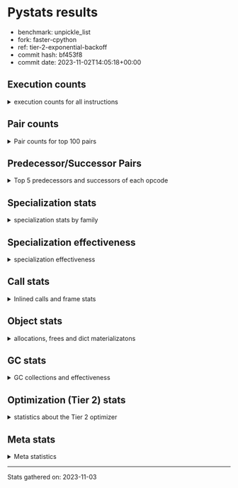 
# Pystats results

- benchmark: unpickle_list
- fork: faster-cpython
- ref: tier-2-exponential-backoff
- commit hash: bf453f8
- commit date: 2023-11-02T14:05:18+00:00

## Execution counts

<details>
<summary> execution counts for all instructions </summary>

|Name | Count | Self | Cumulative | Miss ratio | 
|---|---:|---:|---:|---:|
| LOAD_FAST | 8,640 | 33.4% | 33.4% |  |
| PUSH_NULL | 4,480 | 17.3% | 50.7% |  |
| POP_TOP | 4,080 | 15.8% | 66.5% |  |
| CALL_BUILTIN_FAST_WITH_KEYWORDS | 3,860 | 14.9% | 81.4% |  |
| CALL | 780 | 3.0% | 84.5% |  |
| STORE_FAST | 720 | 2.8% | 87.2% |  |
| FOR_ITER_RANGE | 380 | 1.5% | 88.7% |  |
| JUMP_BACKWARD | 340 | 1.3% | 90.0% |  |
| LOAD_ATTR_MODULE | 300 | 1.2% | 91.2% |  |
| LOAD_ATTR | 240 | 0.9% | 92.1% |  |
| LOAD_DEREF | 240 | 0.9% | 93.0% |  |
| LOAD_GLOBAL_MODULE | 240 | 0.9% | 94.0% |  |
| LOAD_GLOBAL | 200 | 0.8% | 94.7% |  |
| RETURN_VALUE | 160 | 0.6% | 95.4% |  |
| CALL_FUNCTION_EX | 160 | 0.6% | 96.0% |  |
| RESUME_CHECK | 120 | 0.5% | 96.4% |  |
| GET_ITER | 80 | 0.3% | 96.8% |  |
| NOP | 80 | 0.3% | 97.1% |  |
| BUILD_LIST | 80 | 0.3% | 97.4% |  |
| CALL_INTRINSIC_1 | 80 | 0.3% | 97.7% |  |
| COPY_FREE_VARS | 80 | 0.3% | 98.0% |  |
| ENTER_EXECUTOR | 80 | 0.3% | 98.3% |  |
| LIST_EXTEND | 80 | 0.3% | 98.6% |  |
| BINARY_OP_SUBTRACT_FLOAT | 60 | 0.2% | 98.8% |  |
| CALL_BUILTIN_CLASS | 60 | 0.2% | 99.1% |  |
| LOAD_ATTR_WITH_HINT | 60 | 0.2% | 99.3% |  |
| LOAD_GLOBAL_BUILTIN | 60 | 0.2% | 99.5% |  |
| BINARY_OP | 40 | 0.2% | 99.7% |  |
| FOR_ITER | 40 | 0.2% | 99.8% |  |
| RESUME | 40 | 0.2% | 100.0% |  |


</details>

## Pair counts

<details>
<summary> Pair counts for top 100 pairs </summary>

|Pair | Count | Self | Cumulative | 
|---|---:|---:|---:|
| PUSH_NULL LOAD_FAST | 4,160 | 16.1% | 16.1% |
| LOAD_FAST PUSH_NULL | 4,000 | 15.5% | 31.6% |
| CALL_BUILTIN_FAST_WITH_KEYWORDS POP_TOP | 3,800 | 14.7% | 46.2% |
| POP_TOP LOAD_FAST | 3,600 | 13.9% | 60.2% |
| LOAD_FAST CALL_BUILTIN_FAST_WITH_KEYWORDS | 3,600 | 13.9% | 74.1% |
| STORE_FAST LOAD_FAST | 560 | 2.2% | 76.3% |
| LOAD_FAST CALL | 440 | 1.7% | 78.0% |
| FOR_ITER_RANGE STORE_FAST | 380 | 1.5% | 79.4% |
| POP_TOP JUMP_BACKWARD | 340 | 1.3% | 80.7% |
| JUMP_BACKWARD FOR_ITER_RANGE | 300 | 1.2% | 81.9% |
| CALL POP_TOP | 280 | 1.1% | 83.0% |
| PUSH_NULL CALL | 240 | 0.9% | 83.9% |
| LOAD_ATTR_MODULE PUSH_NULL | 240 | 0.9% | 84.8% |
| CALL CALL_BUILTIN_FAST_WITH_KEYWORDS | 220 | 0.9% | 85.7% |
| LOAD_DEREF PUSH_NULL | 160 | 0.6% | 86.3% |
| CALL STORE_FAST | 120 | 0.5% | 86.8% |
| LOAD_FAST LOAD_ATTR | 120 | 0.5% | 87.2% |
| LOAD_GLOBAL_MODULE LOAD_ATTR_MODULE | 120 | 0.5% | 87.7% |
| LOAD_ATTR LOAD_ATTR_MODULE | 100 | 0.4% | 88.1% |
| NOP LOAD_DEREF | 80 | 0.3% | 88.4% |
| POP_TOP NOP | 80 | 0.3% | 88.7% |
| RETURN_VALUE RETURN_VALUE | 80 | 0.3% | 89.0% |
| BUILD_LIST LOAD_DEREF | 80 | 0.3% | 89.3% |
| CALL LOAD_FAST | 80 | 0.3% | 89.6% |
| CALL_FUNCTION_EX COPY_FREE_VARS | 80 | 0.3% | 89.9% |
| CALL_INTRINSIC_1 CALL_FUNCTION_EX | 80 | 0.3% | 90.3% |
| LIST_EXTEND CALL_INTRINSIC_1 | 80 | 0.3% | 90.6% |
| LOAD_ATTR PUSH_NULL | 80 | 0.3% | 90.9% |
| LOAD_DEREF LIST_EXTEND | 80 | 0.3% | 91.2% |
| LOAD_FAST GET_ITER | 80 | 0.3% | 91.5% |
| LOAD_FAST BUILD_LIST | 80 | 0.3% | 91.8% |
| LOAD_FAST CALL_FUNCTION_EX | 80 | 0.3% | 92.1% |
| LOAD_FAST LOAD_ATTR_MODULE | 80 | 0.3% | 92.4% |
| LOAD_GLOBAL LOAD_GLOBAL_MODULE | 80 | 0.3% | 92.7% |
| STORE_FAST LOAD_GLOBAL | 80 | 0.3% | 93.0% |
| GET_ITER FOR_ITER_RANGE | 60 | 0.2% | 93.3% |
| POP_TOP ENTER_EXECUTOR | 60 | 0.2% | 93.5% |
| CALL CALL | 60 | 0.2% | 93.7% |
| CALL_FUNCTION_EX RESUME_CHECK | 60 | 0.2% | 94.0% |
| COPY_FREE_VARS RESUME_CHECK | 60 | 0.2% | 94.2% |
| LOAD_GLOBAL LOAD_ATTR | 60 | 0.2% | 94.4% |
| BINARY_OP_SUBTRACT_FLOAT RETURN_VALUE | 60 | 0.2% | 94.7% |
| CALL_BUILTIN_CLASS STORE_FAST | 60 | 0.2% | 94.9% |
| CALL_BUILTIN_FAST_WITH_KEYWORDS STORE_FAST | 60 | 0.2% | 95.1% |
| LOAD_ATTR_MODULE STORE_FAST | 60 | 0.2% | 95.4% |
| LOAD_GLOBAL_BUILTIN LOAD_FAST | 60 | 0.2% | 95.6% |
| LOAD_GLOBAL_MODULE LOAD_ATTR | 60 | 0.2% | 95.8% |
| LOAD_GLOBAL_MODULE LOAD_FAST | 60 | 0.2% | 96.1% |
| RESUME_CHECK LOAD_DEREF | 60 | 0.2% | 96.3% |
| RESUME_CHECK LOAD_FAST | 60 | 0.2% | 96.5% |
| PUSH_NULL LOAD_GLOBAL | 40 | 0.2% | 96.7% |
| PUSH_NULL LOAD_GLOBAL_MODULE | 40 | 0.2% | 96.8% |
| RETURN_VALUE LOAD_GLOBAL | 40 | 0.2% | 97.0% |
| RETURN_VALUE LOAD_GLOBAL_MODULE | 40 | 0.2% | 97.1% |
| ENTER_EXECUTOR LOAD_GLOBAL | 40 | 0.2% | 97.3% |
| ENTER_EXECUTOR LOAD_GLOBAL_MODULE | 40 | 0.2% | 97.4% |
| LOAD_FAST BINARY_OP | 40 | 0.2% | 97.6% |
| LOAD_FAST BINARY_OP_SUBTRACT_FLOAT | 40 | 0.2% | 97.8% |
| LOAD_FAST CALL_BUILTIN_CLASS | 40 | 0.2% | 97.9% |
| LOAD_FAST LOAD_ATTR_WITH_HINT | 40 | 0.2% | 98.1% |
| LOAD_GLOBAL LOAD_FAST | 40 | 0.2% | 98.2% |
| STORE_FAST LOAD_GLOBAL_BUILTIN | 40 | 0.2% | 98.4% |
| STORE_FAST LOAD_GLOBAL_MODULE | 40 | 0.2% | 98.5% |
| LOAD_ATTR_WITH_HINT CALL_BUILTIN_FAST_WITH_KEYWORDS | 40 | 0.2% | 98.7% |
| GET_ITER FOR_ITER | 20 | 0.1% | 98.8% |
| BINARY_OP RETURN_VALUE | 20 | 0.1% | 98.8% |
| BINARY_OP BINARY_OP_SUBTRACT_FLOAT | 20 | 0.1% | 98.9% |
| CALL CALL_BUILTIN_CLASS | 20 | 0.1% | 99.0% |
| CALL_FUNCTION_EX RESUME | 20 | 0.1% | 99.1% |
| COPY_FREE_VARS RESUME | 20 | 0.1% | 99.1% |
| FOR_ITER STORE_FAST | 20 | 0.1% | 99.2% |
| FOR_ITER FOR_ITER_RANGE | 20 | 0.1% | 99.3% |
| JUMP_BACKWARD ENTER_EXECUTOR | 20 | 0.1% | 99.4% |
| JUMP_BACKWARD FOR_ITER | 20 | 0.1% | 99.5% |
| LOAD_ATTR CALL | 20 | 0.1% | 99.5% |
| LOAD_ATTR STORE_FAST | 20 | 0.1% | 99.6% |
| LOAD_ATTR LOAD_ATTR_WITH_HINT | 20 | 0.1% | 99.7% |
| LOAD_GLOBAL LOAD_GLOBAL_BUILTIN | 20 | 0.1% | 99.8% |
| RESUME LOAD_DEREF | 20 | 0.1% | 99.8% |
| RESUME LOAD_FAST | 20 | 0.1% | 99.9% |
| LOAD_ATTR_WITH_HINT CALL | 20 | 0.1% | 100.0% |


</details>

## Predecessor/Successor Pairs

<details>
<summary> Top 5 predecessors and successors of each opcode </summary>

### GET_ITER

<details>
<summary> Successors and predecessors for GET_ITER </summary>

|Predecessors | Count | Percentage | 
|---|---:|---:|
| LOAD_FAST | 80 | 100.0% |

|Successors | Count | Percentage | 
|---|---:|---:|
| FOR_ITER_RANGE | 60 | 75.0% |
| FOR_ITER | 20 | 25.0% |


</details>

### NOP

<details>
<summary> Successors and predecessors for NOP </summary>

|Predecessors | Count | Percentage | 
|---|---:|---:|
| POP_TOP | 80 | 100.0% |

|Successors | Count | Percentage | 
|---|---:|---:|
| LOAD_DEREF | 80 | 100.0% |


</details>

### POP_TOP

<details>
<summary> Successors and predecessors for POP_TOP </summary>

|Predecessors | Count | Percentage | 
|---|---:|---:|
| CALL_BUILTIN_FAST_WITH_KEYWORDS | 3,800 | 93.1% |
| CALL | 280 | 6.9% |

|Successors | Count | Percentage | 
|---|---:|---:|
| LOAD_FAST | 3,600 | 88.2% |
| JUMP_BACKWARD | 340 | 8.3% |
| NOP | 80 | 2.0% |
| ENTER_EXECUTOR | 60 | 1.5% |


</details>

### PUSH_NULL

<details>
<summary> Successors and predecessors for PUSH_NULL </summary>

|Predecessors | Count | Percentage | 
|---|---:|---:|
| LOAD_FAST | 4,000 | 89.3% |
| LOAD_ATTR_MODULE | 240 | 5.4% |
| LOAD_DEREF | 160 | 3.6% |
| LOAD_ATTR | 80 | 1.8% |

|Successors | Count | Percentage | 
|---|---:|---:|
| LOAD_FAST | 4,160 | 92.9% |
| CALL | 240 | 5.4% |
| LOAD_GLOBAL | 40 | 0.9% |
| LOAD_GLOBAL_MODULE | 40 | 0.9% |


</details>

### RETURN_VALUE

<details>
<summary> Successors and predecessors for RETURN_VALUE </summary>

|Predecessors | Count | Percentage | 
|---|---:|---:|
| RETURN_VALUE | 80 | 50.0% |
| BINARY_OP_SUBTRACT_FLOAT | 60 | 37.5% |
| BINARY_OP | 20 | 12.5% |

|Successors | Count | Percentage | 
|---|---:|---:|
| RETURN_VALUE | 80 | 50.0% |
| LOAD_GLOBAL | 40 | 25.0% |
| LOAD_GLOBAL_MODULE | 40 | 25.0% |


</details>

### BINARY_OP

<details>
<summary> Successors and predecessors for BINARY_OP </summary>

|Predecessors | Count | Percentage | 
|---|---:|---:|
| LOAD_FAST | 40 | 100.0% |

|Successors | Count | Percentage | 
|---|---:|---:|
| RETURN_VALUE | 20 | 50.0% |
| BINARY_OP_SUBTRACT_FLOAT | 20 | 50.0% |


</details>

### BUILD_LIST

<details>
<summary> Successors and predecessors for BUILD_LIST </summary>

|Predecessors | Count | Percentage | 
|---|---:|---:|
| LOAD_FAST | 80 | 100.0% |

|Successors | Count | Percentage | 
|---|---:|---:|
| LOAD_DEREF | 80 | 100.0% |


</details>

### CALL

<details>
<summary> Successors and predecessors for CALL </summary>

|Predecessors | Count | Percentage | 
|---|---:|---:|
| LOAD_FAST | 440 | 56.4% |
| PUSH_NULL | 240 | 30.8% |
| CALL | 60 | 7.7% |
| LOAD_ATTR | 20 | 2.6% |
| LOAD_ATTR_WITH_HINT | 20 | 2.6% |

|Successors | Count | Percentage | 
|---|---:|---:|
| POP_TOP | 280 | 35.9% |
| CALL_BUILTIN_FAST_WITH_KEYWORDS | 220 | 28.2% |
| STORE_FAST | 120 | 15.4% |
| LOAD_FAST | 80 | 10.3% |
| CALL | 60 | 7.7% |


</details>

### CALL_FUNCTION_EX

<details>
<summary> Successors and predecessors for CALL_FUNCTION_EX </summary>

|Predecessors | Count | Percentage | 
|---|---:|---:|
| CALL_INTRINSIC_1 | 80 | 50.0% |
| LOAD_FAST | 80 | 50.0% |

|Successors | Count | Percentage | 
|---|---:|---:|
| COPY_FREE_VARS | 80 | 50.0% |
| RESUME_CHECK | 60 | 37.5% |
| RESUME | 20 | 12.5% |


</details>

### CALL_INTRINSIC_1

<details>
<summary> Successors and predecessors for CALL_INTRINSIC_1 </summary>

|Predecessors | Count | Percentage | 
|---|---:|---:|
| LIST_EXTEND | 80 | 100.0% |

|Successors | Count | Percentage | 
|---|---:|---:|
| CALL_FUNCTION_EX | 80 | 100.0% |


</details>

### COPY_FREE_VARS

<details>
<summary> Successors and predecessors for COPY_FREE_VARS </summary>

|Predecessors | Count | Percentage | 
|---|---:|---:|
| CALL_FUNCTION_EX | 80 | 100.0% |

|Successors | Count | Percentage | 
|---|---:|---:|
| RESUME_CHECK | 60 | 75.0% |
| RESUME | 20 | 25.0% |


</details>

### ENTER_EXECUTOR

<details>
<summary> Successors and predecessors for ENTER_EXECUTOR </summary>

|Predecessors | Count | Percentage | 
|---|---:|---:|
| POP_TOP | 60 | 75.0% |
| JUMP_BACKWARD | 20 | 25.0% |

|Successors | Count | Percentage | 
|---|---:|---:|
| LOAD_GLOBAL | 40 | 50.0% |
| LOAD_GLOBAL_MODULE | 40 | 50.0% |


</details>

### FOR_ITER

<details>
<summary> Successors and predecessors for FOR_ITER </summary>

|Predecessors | Count | Percentage | 
|---|---:|---:|
| GET_ITER | 20 | 50.0% |
| JUMP_BACKWARD | 20 | 50.0% |

|Successors | Count | Percentage | 
|---|---:|---:|
| STORE_FAST | 20 | 50.0% |
| FOR_ITER_RANGE | 20 | 50.0% |


</details>

### JUMP_BACKWARD

<details>
<summary> Successors and predecessors for JUMP_BACKWARD </summary>

|Predecessors | Count | Percentage | 
|---|---:|---:|
| POP_TOP | 340 | 100.0% |

|Successors | Count | Percentage | 
|---|---:|---:|
| FOR_ITER_RANGE | 300 | 88.2% |
| ENTER_EXECUTOR | 20 | 5.9% |
| FOR_ITER | 20 | 5.9% |


</details>

### LIST_EXTEND

<details>
<summary> Successors and predecessors for LIST_EXTEND </summary>

|Predecessors | Count | Percentage | 
|---|---:|---:|
| LOAD_DEREF | 80 | 100.0% |

|Successors | Count | Percentage | 
|---|---:|---:|
| CALL_INTRINSIC_1 | 80 | 100.0% |


</details>

### LOAD_ATTR

<details>
<summary> Successors and predecessors for LOAD_ATTR </summary>

|Predecessors | Count | Percentage | 
|---|---:|---:|
| LOAD_FAST | 120 | 50.0% |
| LOAD_GLOBAL | 60 | 25.0% |
| LOAD_GLOBAL_MODULE | 60 | 25.0% |

|Successors | Count | Percentage | 
|---|---:|---:|
| LOAD_ATTR_MODULE | 100 | 41.7% |
| PUSH_NULL | 80 | 33.3% |
| CALL | 20 | 8.3% |
| STORE_FAST | 20 | 8.3% |
| LOAD_ATTR_WITH_HINT | 20 | 8.3% |


</details>

### LOAD_DEREF

<details>
<summary> Successors and predecessors for LOAD_DEREF </summary>

|Predecessors | Count | Percentage | 
|---|---:|---:|
| NOP | 80 | 33.3% |
| BUILD_LIST | 80 | 33.3% |
| RESUME_CHECK | 60 | 25.0% |
| RESUME | 20 | 8.3% |

|Successors | Count | Percentage | 
|---|---:|---:|
| PUSH_NULL | 160 | 66.7% |
| LIST_EXTEND | 80 | 33.3% |


</details>

### LOAD_FAST

<details>
<summary> Successors and predecessors for LOAD_FAST </summary>

|Predecessors | Count | Percentage | 
|---|---:|---:|
| PUSH_NULL | 4,160 | 48.1% |
| POP_TOP | 3,600 | 41.7% |
| STORE_FAST | 560 | 6.5% |
| CALL | 80 | 0.9% |
| LOAD_GLOBAL_BUILTIN | 60 | 0.7% |

|Successors | Count | Percentage | 
|---|---:|---:|
| PUSH_NULL | 4,000 | 46.3% |
| CALL_BUILTIN_FAST_WITH_KEYWORDS | 3,600 | 41.7% |
| CALL | 440 | 5.1% |
| LOAD_ATTR | 120 | 1.4% |
| GET_ITER | 80 | 0.9% |


</details>

### LOAD_GLOBAL

<details>
<summary> Successors and predecessors for LOAD_GLOBAL </summary>

|Predecessors | Count | Percentage | 
|---|---:|---:|
| STORE_FAST | 80 | 40.0% |
| PUSH_NULL | 40 | 20.0% |
| RETURN_VALUE | 40 | 20.0% |
| ENTER_EXECUTOR | 40 | 20.0% |

|Successors | Count | Percentage | 
|---|---:|---:|
| LOAD_GLOBAL_MODULE | 80 | 40.0% |
| LOAD_ATTR | 60 | 30.0% |
| LOAD_FAST | 40 | 20.0% |
| LOAD_GLOBAL_BUILTIN | 20 | 10.0% |


</details>

### STORE_FAST

<details>
<summary> Successors and predecessors for STORE_FAST </summary>

|Predecessors | Count | Percentage | 
|---|---:|---:|
| FOR_ITER_RANGE | 380 | 52.8% |
| CALL | 120 | 16.7% |
| CALL_BUILTIN_CLASS | 60 | 8.3% |
| CALL_BUILTIN_FAST_WITH_KEYWORDS | 60 | 8.3% |
| LOAD_ATTR_MODULE | 60 | 8.3% |

|Successors | Count | Percentage | 
|---|---:|---:|
| LOAD_FAST | 560 | 77.8% |
| LOAD_GLOBAL | 80 | 11.1% |
| LOAD_GLOBAL_BUILTIN | 40 | 5.6% |
| LOAD_GLOBAL_MODULE | 40 | 5.6% |


</details>

### RESUME

<details>
<summary> Successors and predecessors for RESUME </summary>

|Predecessors | Count | Percentage | 
|---|---:|---:|
| CALL_FUNCTION_EX | 20 | 50.0% |
| COPY_FREE_VARS | 20 | 50.0% |

|Successors | Count | Percentage | 
|---|---:|---:|
| LOAD_DEREF | 20 | 50.0% |
| LOAD_FAST | 20 | 50.0% |


</details>

### BINARY_OP_SUBTRACT_FLOAT

<details>
<summary> Successors and predecessors for BINARY_OP_SUBTRACT_FLOAT </summary>

|Predecessors | Count | Percentage | 
|---|---:|---:|
| LOAD_FAST | 40 | 66.7% |
| BINARY_OP | 20 | 33.3% |

|Successors | Count | Percentage | 
|---|---:|---:|
| RETURN_VALUE | 60 | 100.0% |


</details>

### CALL_BUILTIN_CLASS

<details>
<summary> Successors and predecessors for CALL_BUILTIN_CLASS </summary>

|Predecessors | Count | Percentage | 
|---|---:|---:|
| LOAD_FAST | 40 | 66.7% |
| CALL | 20 | 33.3% |

|Successors | Count | Percentage | 
|---|---:|---:|
| STORE_FAST | 60 | 100.0% |


</details>

### CALL_BUILTIN_FAST_WITH_KEYWORDS

<details>
<summary> Successors and predecessors for CALL_BUILTIN_FAST_WITH_KEYWORDS </summary>

|Predecessors | Count | Percentage | 
|---|---:|---:|
| LOAD_FAST | 3,600 | 93.3% |
| CALL | 220 | 5.7% |
| LOAD_ATTR_WITH_HINT | 40 | 1.0% |

|Successors | Count | Percentage | 
|---|---:|---:|
| POP_TOP | 3,800 | 98.4% |
| STORE_FAST | 60 | 1.6% |


</details>

### FOR_ITER_RANGE

<details>
<summary> Successors and predecessors for FOR_ITER_RANGE </summary>

|Predecessors | Count | Percentage | 
|---|---:|---:|
| JUMP_BACKWARD | 300 | 78.9% |
| GET_ITER | 60 | 15.8% |
| FOR_ITER | 20 | 5.3% |

|Successors | Count | Percentage | 
|---|---:|---:|
| STORE_FAST | 380 | 100.0% |


</details>

### LOAD_ATTR_MODULE

<details>
<summary> Successors and predecessors for LOAD_ATTR_MODULE </summary>

|Predecessors | Count | Percentage | 
|---|---:|---:|
| LOAD_GLOBAL_MODULE | 120 | 40.0% |
| LOAD_ATTR | 100 | 33.3% |
| LOAD_FAST | 80 | 26.7% |

|Successors | Count | Percentage | 
|---|---:|---:|
| PUSH_NULL | 240 | 80.0% |
| STORE_FAST | 60 | 20.0% |


</details>

### LOAD_ATTR_WITH_HINT

<details>
<summary> Successors and predecessors for LOAD_ATTR_WITH_HINT </summary>

|Predecessors | Count | Percentage | 
|---|---:|---:|
| LOAD_FAST | 40 | 66.7% |
| LOAD_ATTR | 20 | 33.3% |

|Successors | Count | Percentage | 
|---|---:|---:|
| CALL_BUILTIN_FAST_WITH_KEYWORDS | 40 | 66.7% |
| CALL | 20 | 33.3% |


</details>

### LOAD_GLOBAL_BUILTIN

<details>
<summary> Successors and predecessors for LOAD_GLOBAL_BUILTIN </summary>

|Predecessors | Count | Percentage | 
|---|---:|---:|
| STORE_FAST | 40 | 66.7% |
| LOAD_GLOBAL | 20 | 33.3% |

|Successors | Count | Percentage | 
|---|---:|---:|
| LOAD_FAST | 60 | 100.0% |


</details>

### LOAD_GLOBAL_MODULE

<details>
<summary> Successors and predecessors for LOAD_GLOBAL_MODULE </summary>

|Predecessors | Count | Percentage | 
|---|---:|---:|
| LOAD_GLOBAL | 80 | 33.3% |
| PUSH_NULL | 40 | 16.7% |
| RETURN_VALUE | 40 | 16.7% |
| ENTER_EXECUTOR | 40 | 16.7% |
| STORE_FAST | 40 | 16.7% |

|Successors | Count | Percentage | 
|---|---:|---:|
| LOAD_ATTR_MODULE | 120 | 50.0% |
| LOAD_ATTR | 60 | 25.0% |
| LOAD_FAST | 60 | 25.0% |


</details>

### RESUME_CHECK

<details>
<summary> Successors and predecessors for RESUME_CHECK </summary>

|Predecessors | Count | Percentage | 
|---|---:|---:|
| CALL_FUNCTION_EX | 60 | 50.0% |
| COPY_FREE_VARS | 60 | 50.0% |

|Successors | Count | Percentage | 
|---|---:|---:|
| LOAD_DEREF | 60 | 50.0% |
| LOAD_FAST | 60 | 50.0% |


</details>


</details>

## Specialization stats

<details>
<summary> specialization stats by family </summary>

### BINARY_OP

<details>
<summary> specialization stats for BINARY_OP family </summary>

|Kind | Count | Ratio | 
|---|---:|---:|
|     deferred | 20 | 20.0% |
|          hit | 60 | 60.0% |

| | Count | Ratio | 
|---|---:|---:|
| Success | 20 | 100.0% |
| Failure | 0 | 0.0% |


</details>

### CALL

<details>
<summary> specialization stats for CALL family </summary>

|Kind | Count | Ratio | 
|---|---:|---:|
|     deferred | 480 | 10.2% |
|          hit | 3,920 | 83.4% |

| | Count | Ratio | 
|---|---:|---:|
| Success | 240 | 80.0% |
| Failure | 60 | 20.0% |

|Failure kind | Count | Ratio | 
|---|---:|---:|
| cfunc noargs | 60 | 100.0% |


</details>

### FOR_ITER

<details>
<summary> specialization stats for FOR_ITER family </summary>

|Kind | Count | Ratio | 
|---|---:|---:|
|     deferred | 20 | 4.8% |
|          hit | 380 | 90.5% |

| | Count | Ratio | 
|---|---:|---:|
| Success | 20 | 100.0% |
| Failure | 0 | 0.0% |


</details>

### LOAD_ATTR

<details>
<summary> specialization stats for LOAD_ATTR family </summary>

|Kind | Count | Ratio | 
|---|---:|---:|
|     deferred | 120 | 20.0% |
|          hit | 360 | 60.0% |

| | Count | Ratio | 
|---|---:|---:|
| Success | 120 | 100.0% |
| Failure | 0 | 0.0% |


</details>

### LOAD_GLOBAL

<details>
<summary> specialization stats for LOAD_GLOBAL family </summary>

|Kind | Count | Ratio | 
|---|---:|---:|
|     deferred | 100 | 20.0% |
|          hit | 300 | 60.0% |

| | Count | Ratio | 
|---|---:|---:|
| Success | 100 | 100.0% |
| Failure | 0 | 0.0% |


</details>


</details>

## Specialization effectiveness

<details>
<summary> specialization effectiveness </summary>

|Instructions | Count | Ratio | 
|---|---:|---:|
| Basic | 19,420 | 75.1% |
| Not specialized | 1,300 | 5.0% |
| Specialized hits | 5,140 | 19.9% |
| Specialized misses | 0 | 0.0% |

### Deferred by instruction

<details>
<summary> deferred by instruction </summary>

|Name | Count | Ratio | 
|---|---:|---:|
| CALL | 480 | 64.9% |
| LOAD_ATTR | 120 | 16.2% |
| LOAD_GLOBAL | 100 | 13.5% |
| BINARY_OP | 20 | 2.7% |
| FOR_ITER | 20 | 2.7% |
| BINARY_SLICE | 0 | 0.0% |
| STORE_SLICE | 0 | 0.0% |
| BINARY_OP_INPLACE_ADD_UNICODE | 0 | 0.0% |
| BINARY_SUBSCR | 0 | 0.0% |
| GET_ITER | 0 | 0.0% |


</details>

### Misses by instruction

<details>
<summary> misses by instruction </summary>


</details>


</details>

## Call stats

<details>
<summary> Inlined calls and frame stats </summary>

| | Count | Ratio | 
|---|---:|---:|
| Calls to PyEval_EvalDefault | 0 | 0.0% |
| Calls to Python functions inlined | 160 | 100.0% |
| Calls via PyEval_EvalFrame (total) | 0 | 0.0% |
| Calls via PyEval_EvalFrame (vector) | 0 | 0.0% |
| Calls via PyEval_EvalFrame (generator) | 0 | 0.0% |
| Calls via PyEval_EvalFrame (legacy) | 0 | 0.0% |
| Calls via PyEval_EvalFrame (function vectorcall) | 0 | 0.0% |
| Calls via PyEval_EvalFrame (build class) | 0 | 0.0% |
| Calls via PyEval_EvalFrame (slot) | 0 | 0.0% |
| Calls via PyEval_EvalFrame (function ex) | 160 | 100.0% |
| Calls via PyEval_EvalFrame (api) | 0 | 0.0% |
| Calls via PyEval_EvalFrame (method) | 0 | 0.0% |
| Frame objects created | 0 | 0.0% |
| Frames pushed | 0 | 0.0% |


</details>

## Object stats

<details>
<summary> allocations, frees and dict materializatons </summary>

| | Count | Ratio | 
|---|---:|---:|
| Allocations from freelist | 101,581,120 | 62.6% |
| Frees to freelist | 101,581,060 |  |
| Allocations | 60,764,920 | 37.4% |
| Allocations to 512 bytes | 60,764,660 | 37.4% |
| Allocations to 4 kbytes | 180 | 0.0% |
| Allocations over 4 kbytes | 80 | 0.0% |
| Frees | 114,832,081 |  |
| New values | 0 |  |
| Interpreter increfs | 3,279,100 | 2.1% |
| Interpreter decrefs | 5,061,300 | 1.9% |
| Increfs | 155,653,780 | 97.9% |
| Decrefs | 258,873,121 | 98.1% |
| Materialize dict (on request) | 0 |  |
| Materialize dict (new key) | 0 |  |
| Materialize dict (too big) | 0 |  |
| Materialize dict (str subclass) | 0 |  |
| Dematerialize dict | 0 |  |
| Method cache hits | 180 |  |
| Method cache misses | 40 |  |
| Method cache collisions | 30 |  |
| Method cache dunder hits | 0 |  |
| Method cache dunder misses | 0 |  |


</details>

## GC stats

<details>
<summary> GC collections and effectiveness </summary>

|Generation | Collections | Objects collected | Object visits | 
|---:|---:|---:|---:|
| 0 | 0 | 0 | 0 |
| 1 | 0 | 0 | 0 |
| 2 | 0 | 0 | 0 |


</details>

## Optimization (Tier 2) stats

<details>
<summary> statistics about the Tier 2 optimizer </summary>

| | Count | Ratio | 
|---|---:|---:|
| Optimization attempts | 20 |  |
| Traces created | 20 | 100.0% |
| Trace stack overflow | 0 | 0.0% |
| Trace stack underflow | 0 | 0.0% |
| Trace too long | 0 | 0.0% |
| Trace too short | 0 | 0.0% |
| Inner loop found | 0 | 0.0% |
| Recursive call | 0 | 0.0% |
| Traces executed | 80 |  |
| Uops executed | 11,114,480 | 138,931.00 |

### Trace length histogram

<details>
<summary> trace length histogram </summary>

|Range | Count | Ratio | 
|---|---:|---:|
| <= 1 | 0 | 0.0% |
| <= 2 | 0 | 0.0% |
| <= 4 | 0 | 0.0% |
| <= 8 | 0 | 0.0% |
| <= 16 | 0 | 0.0% |
| <= 32 | 0 | 0.0% |
| <= 64 | 0 | 0.0% |
| <= 128 | 20 | 100.0% |


</details>

### Optimized trace length histogram

<details>
<summary> optimized trace length histogram </summary>

|Range | Count | Ratio | 
|---|---:|---:|
| <= 1 | 0 | 0.0% |
| <= 2 | 0 | 0.0% |
| <= 4 | 0 | 0.0% |
| <= 8 | 0 | 0.0% |
| <= 16 | 0 | 0.0% |
| <= 32 | 0 | 0.0% |
| <= 64 | 0 | 0.0% |
| <= 128 | 20 | 100.0% |


</details>

### Trace run length histogram

<details>
<summary> trace run length histogram </summary>

|Range | Count | Ratio | 
|---|---:|---:|
| <= 1 | 0 | 0.0% |
| <= 2 | 0 | 0.0% |
| <= 4 | 0 | 0.0% |
| <= 8 | 0 | 0.0% |
| <= 16 | 0 | 0.0% |
| <= 32 | 0 | 0.0% |
| <= 64 | 0 | 0.0% |
| <= 128 | 0 | 0.0% |
| <= 256 | 0 | 0.0% |
| <= 512 | 0 | 0.0% |
| <= 1,024 | 0 | 0.0% |
| <= 2,048 | 0 | 0.0% |
| <= 4,096 | 0 | 0.0% |
| <= 8,192 | 0 | 0.0% |
| <= 16,384 | 0 | 0.0% |
| <= 32,768 | 0 | 0.0% |
| <= 65,536 | 0 | 0.0% |
| <= 131,072 | 0 | 0.0% |
| <= 262,144 | 80 | 100.0% |


</details>

### Uop execution stats

<details>
<summary> uop execution stats </summary>

|Name | Count | Self | Cumulative | Miss ratio | 
|---|---:|---:|---:|---:|
| LOAD_FAST | 3,268,800 | 29.4% | 29.4% |  |
| _SET_IP | 1,961,440 | 17.6% | 47.1% |  |
| POP_TOP | 1,634,480 | 14.7% | 61.8% |  |
| PUSH_NULL | 1,634,400 | 14.7% | 76.5% |  |
| CALL_BUILTIN_FAST_WITH_KEYWORDS | 1,634,400 | 14.7% | 91.2% |  |
| _ITER_CHECK_RANGE | 163,520 | 1.5% | 92.6% |  |
| _IS_ITER_EXHAUSTED_RANGE | 163,520 | 1.5% | 94.1% |  |
| _POP_JUMP_IF_TRUE | 163,520 | 1.5% | 95.6% |  |
| STORE_FAST | 163,440 | 1.5% | 97.1% |  |
| _ITER_NEXT_RANGE | 163,440 | 1.5% | 98.5% |  |
| _JUMP_TO_TOP | 163,440 | 1.5% | 100.0% |  |
| _EXIT_TRACE | 80 | 0.0% | 100.0% |  |


</details>

### Unsupported opcodes

<details>
<summary> unsupported opcodes </summary>


</details>


</details>

## Meta stats

<details>
<summary> Meta statistics </summary>

| | Count | 
|---|---:|
| Number of data files | 20 |


</details>

---
Stats gathered on: 2023-11-03
